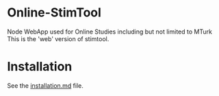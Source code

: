 # Online-StimTool

Node WebApp used for Online Studies including but not limited to MTurk
This is the 'web' version of stimtool.

# Installation

See the [installation.md](https://github.com/laureate-institute-for-brain-research/Online-StimTool/blob/master/installation.md) file.